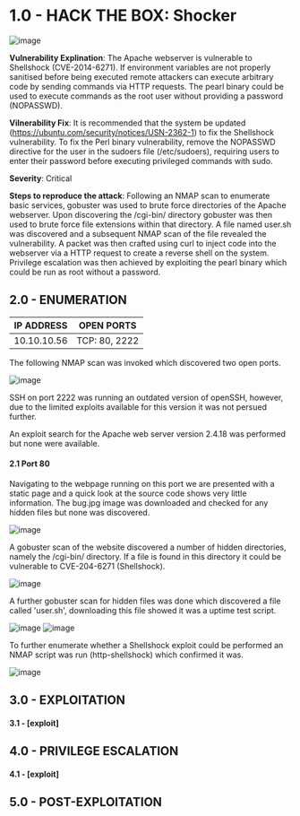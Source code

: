 # 1.0 - HACK THE BOX: Shocker

![image](https://github.com/Gladoodles/hackthebox_machines/assets/96867367/ef35205b-e4c5-49af-ad35-82211133b7c8)

**Vulnerability Explination**: The Apache webserver is vulnerable to Shellshock (CVE-2014-6271). If environment variables are not properly sanitised before being executed remote attackers can execute arbitrary code by sending commands via HTTP requests. The pearl binary could be used to execute commands as the root user without providing a password (NOPASSWD).

**Vilnerability Fix**: It is recommended that the system be updated (https://ubuntu.com/security/notices/USN-2362-1) to fix the Shellshock vulnerability. To fix the Perl binary vulnerability, remove the NOPASSWD directive for the user in the sudoers file (/etc/sudoers), requiring users to enter their password before executing privileged commands with sudo.

**Severity**: Critical 

**Steps to reproduce the attack**: Following an NMAP scan to enumerate basic services, gobuster was used to brute force directories of the Apache webserver. Upon discovering the /cgi-bin/ directory gobuster was then used to brute force file extensions within that directory. A file named user.sh was discovered and a subsequent NMAP scan of the file revealed the vulnerability. A packet was then crafted using curl to inject code into the webserver via a HTTP request to create a reverse shell on the system. Privilege escalation was then achieved by exploiting the pearl binary which could be run as root without a password. 

## 2.0 - ENUMERATION
| **IP ADDRESS** | **OPEN PORTS** |
|----------|--------------------|
| 10.10.10.56 | TCP: 80, 2222 |

The following NMAP scan was invoked which discovered two open ports. 

![image](https://github.com/Gladoodles/hackthebox_machines/assets/96867367/1c90605a-d62a-40ec-a5bc-cd7ad9748a1a)

SSH on port 2222 was running an outdated version of openSSH, however, due to the limited exploits available for this version it was not persued further. 

An exploit search for the Apache web server version 2.4.18 was performed but none were available. 

#### **2.1 Port 80**

Navigating to the webpage running on this port we are presented with a static page and a quick look at the source code shows very little information. The bug.jpg image was downloaded and checked for any hidden files but none was discovered. 

![image](https://github.com/Gladoodles/hackthebox_machines/assets/96867367/c7cf9dc0-5211-42bf-b683-271e866d7bfb)

A gobuster scan of the website discovered a number of hidden directories, namely the /cgi-bin/ directory. If a file is found in this directory it could be vulnerable to CVE-204-6271 (Shellshock).

![image](https://github.com/Gladoodles/hackthebox_machines/assets/96867367/780ed8bf-ab7c-45f8-b3b3-b5294e98a9f5)

A further gobuster scan for hidden files was done which discovered a file called 'user.sh', downloading this file showed it was a uptime test script. 

![image](https://github.com/Gladoodles/hackthebox_machines/assets/96867367/e26926a5-7b42-4bb5-b9a8-b0233785ab48)
![image](https://github.com/Gladoodles/hackthebox_machines/assets/96867367/89987e49-4ae6-44d3-b3c2-b7190eef75ea)

To further enumerate whether a Shellshock exploit could be performed an NMAP script was run (http-shellshock) which confirmed it was.

![image](https://github.com/Gladoodles/hackthebox_machines/assets/96867367/330179d8-7c03-4c9d-b21d-ca970ec82ca0)

## 3.0 - EXPLOITATION

#### **3.1 - [exploit]**

## 4.0 - PRIVILEGE ESCALATION 

#### **4.1 - [exploit]**

## 5.0 - POST-EXPLOITATION 
